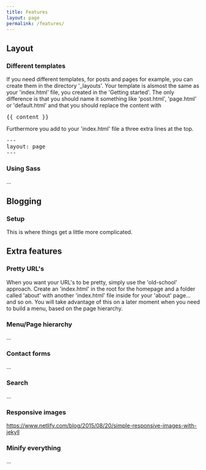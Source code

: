 ```yaml
---
title: Features
layout: page
permalink: /features/
---
```


## Layout

### Different templates

If you need different templates, for posts and pages for example, you can create them in the directory '_layouts'. Your template is alsmost the same as your 'index.html' file, you created in the 'Getting started'. The only difference is that you should name it something like 'post.html', 'page.html' or 'default.html' and that you should replace the content with 

<pre>&lcub;&lcub; content &rcub;&rcub;</pre>

Furthermore you add to your 'index.html' file a three extra lines at the top.

<pre>---<br />layout: page<br />---</pre>

### Using Sass

...


## Blogging

### Setup

This is where things get a little more complicated.


## Extra features


### Pretty URL's

When you want your URL's to be pretty, simply use the 'old-school' approach. Create an 'index.html' in the root for the homepage and a folder called 'about' with another 'index.html' file inside for your 'about' page... and so on. You will take advantage of this on a later moment when you need to build a menu, based on the page hierarchy.

### Menu/Page hierarchy

...

### Contact forms

...

### Search

...

### Responsive images

https://www.netlify.com/blog/2015/08/20/simple-responsive-images-with-jekyll

### Minify everything

...